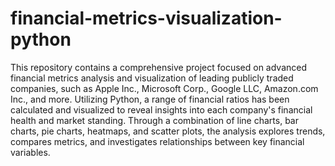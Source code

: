 # financial-metrics-visualization-python

This repository contains a comprehensive project focused on advanced financial metrics analysis and visualization of leading publicly traded companies, such as Apple Inc., Microsoft Corp., Google LLC, Amazon.com Inc., and more.
Utilizing Python, a range of financial ratios has been calculated and visualized to reveal insights into each company's financial health and market standing.
Through a combination of line charts, bar charts, pie charts, heatmaps, and scatter plots, the analysis explores trends, compares metrics, and investigates relationships between key financial variables. 
